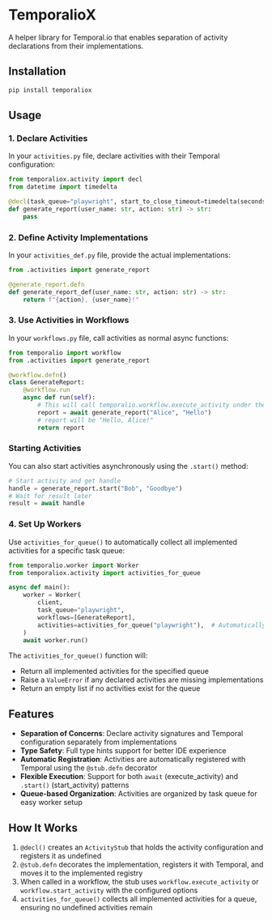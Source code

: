 # TemporalioX

A helper library for Temporal.io that enables separation of activity declarations from their implementations.

## Installation

```bash
pip install temporaliox
```

## Usage

### 1. Declare Activities

In your `activities.py` file, declare activities with their Temporal configuration:

```python
from temporaliox.activity import decl
from datetime import timedelta

@decl(task_queue="playwright", start_to_close_timeout=timedelta(seconds=60))
def generate_report(user_name: str, action: str) -> str:
    pass
```

### 2. Define Activity Implementations

In your `activities_def.py` file, provide the actual implementations:

```python
from .activities import generate_report

@generate_report.defn
def generate_report_def(user_name: str, action: str) -> str:
    return f"{action}, {user_name}!"
```

### 3. Use Activities in Workflows

In your `workflows.py` file, call activities as normal async functions:

```python
from temporalio import workflow
from .activities import generate_report

@workflow.defn()
class GenerateReport:
    @workflow.run
    async def run(self):
        # This will call temporalio.workflow.execute_activity under the hood
        report = await generate_report("Alice", "Hello")
        # report will be "Hello, Alice!"
        return report
```

### Starting Activities

You can also start activities asynchronously using the `.start()` method:

```python
# Start activity and get handle
handle = generate_report.start("Bob", "Goodbye")
# Wait for result later
result = await handle
```

### 4. Set Up Workers

Use `activities_for_queue()` to automatically collect all implemented activities for a specific task queue:

```python
from temporalio.worker import Worker
from temporaliox.activity import activities_for_queue

async def main():
    worker = Worker(
        client,
        task_queue="playwright",
        workflows=[GenerateReport],
        activities=activities_for_queue("playwright"),  # Automatically gets all activities for this queue
    )
    await worker.run()
```

The `activities_for_queue()` function will:
- Return all implemented activities for the specified queue
- Raise a `ValueError` if any declared activities are missing implementations
- Return an empty list if no activities exist for the queue

## Features

- **Separation of Concerns**: Declare activity signatures and Temporal configuration separately from implementations
- **Type Safety**: Full type hints support for better IDE experience
- **Automatic Registration**: Activities are automatically registered with Temporal using the `@stub.defn` decorator
- **Flexible Execution**: Support for both `await` (execute_activity) and `.start()` (start_activity) patterns
- **Queue-based Organization**: Activities are organized by task queue for easy worker setup

## How It Works

1. `@decl()` creates an `ActivityStub` that holds the activity configuration and registers it as undefined
2. `@stub.defn` decorates the implementation, registers it with Temporal, and moves it to the implemented registry
3. When called in a workflow, the stub uses `workflow.execute_activity` or `workflow.start_activity` with the configured options
4. `activities_for_queue()` collects all implemented activities for a queue, ensuring no undefined activities remain